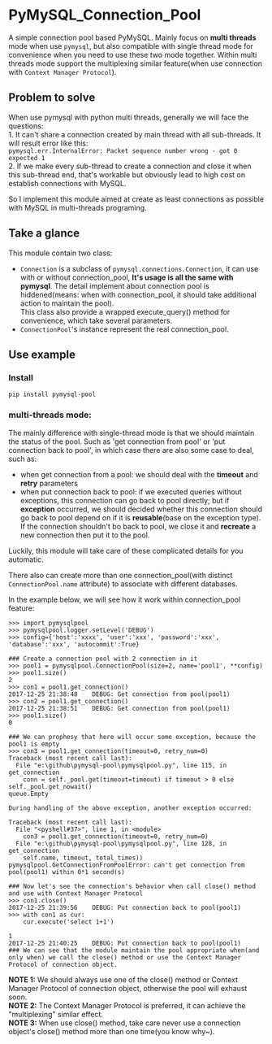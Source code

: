 # PyMySQL_Connection_Pool
A simple connection pool based PyMySQL. Mainly focus on **multi threads** mode when use `pymysql`, but also compatible with single thread mode for convenience when you need to use these two mode together. Within multi threads mode support the multiplexing similar feature(when use connection with `Context Manager Protocol`).

## Problem to solve
When use pymysql with python multi threads, generally we will face the questions:  
    1. It can't share a connection created by main thread with all sub-threads. It will result error like this:  
    `pymysql.err.InternalError: Packet sequence number wrong - got 0 expected 1`  
    2. If we make every sub-thread to create a connection and close it when this sub-thread end, that's workable but obviously lead to high cost on establish connections with MySQL.

So I implement this module aimed at create as least connections as possible with MySQL in multi-threads programing. 

## Take a glance
This module contain two class: 
- `Connection` is a subclass of `pymysql.connections.Connection`, it can use with or without connection_pool, **It's usage is all the same with pymysql**. The detail implement about connection pool is hiddened(means: when with connection_pool, it should take additional action to maintain the pool).  
This class also provide a wrapped execute_query() method for convenience, which take several parameters.
- `ConnectionPool`'s instance represent the real connection_pool.

## Use example
### Install
```
pip install pymysql-pool
```
### multi-threads mode:  
The mainly difference with single-thread mode is that we should maintain the status of the pool. Such as 'get connection from pool' or 'put connection back to pool', in which case there are also some case to deal, such as: 
- when get connection from a pool: we should deal with the **timeout** and **retry** parameters
- when put connection back to pool: if we executed queries without exceptions, this connection can go back to pool directly; but if **exception** occurred, we should decided whether this connection should go back to pool depend on if it is **reusable**(base on the exception type). If the connection shouldn't bo back to pool, we close it and **recreate** a new connection then put it to the pool.

Luckily, this module will take care of these complicated details for you automatic.

There also can create more than one connection_pool(with distinct `ConnectionPool.name` attribute) to associate with different databases.

In the example below, we will see how it work within connection_pool feature:   
```
>>> import pymysqlpool
>>> pymysqlpool.logger.setLevel('DEBUG')
>>> config={'host':'xxxx', 'user':'xxx', 'password':'xxx', 'database':'xxx', 'autocommit':True}

### Create a connection pool with 2 connection in it
>>> pool1 = pymysqlpool.ConnectionPool(size=2, name='pool1', **config)
>>> pool1.size()
2
>>> con1 = pool1.get_connection()
2017-12-25 21:38:48    DEBUG: Get connection from pool(pool1)
>>> con2 = pool1.get_connection()
2017-12-25 21:38:51    DEBUG: Get connection from pool(pool1)
>>> pool1.size()
0

### We can prophesy that here will occur some exception, because the pool1 is empty
>>> con3 = pool1.get_connection(timeout=0, retry_num=0)
Traceback (most recent call last):
  File "e:\github\pymysql-pool\pymysqlpool.py", line 115, in get_connection
    conn = self._pool.get(timeout=timeout) if timeout > 0 else self._pool.get_nowait()
queue.Empty

During handling of the above exception, another exception occurred:

Traceback (most recent call last):
  File "<pyshell#37>", line 1, in <module>
    con3 = pool1.get_connection(timeout=0, retry_num=0)
  File "e:\github\pymysql-pool\pymysqlpool.py", line 128, in get_connection
    self.name, timeout, total_times))
pymysqlpool.GetConnectionFromPoolError: can't get connection from pool(pool1) within 0*1 second(s)

### Now let's see the connection's behavior when call close() method and use with Context Manager Protocol
>>> con1.close()
2017-12-25 21:39:56    DEBUG: Put connection back to pool(pool1)
>>> with con1 as cur:
	cur.execute('select 1+1')

1
2017-12-25 21:40:25    DEBUG: Put connection back to pool(pool1)
### We can see that the module maintain the pool appropriate when(and only when) we call the close() method or use the Context Manager Protocol of connection object.
```

**NOTE 1:** We should always use one of the close() method or Context Manager Protocol of connection object, otherwise the pool will exhaust soon.  
**NOTE 2:** The Context Manager Protocol is preferred, it can achieve the "multiplexing" similar effect.  
**NOTE 3:** When use close() method, take care never use a connection object's close() method more than one time(you know why~).
